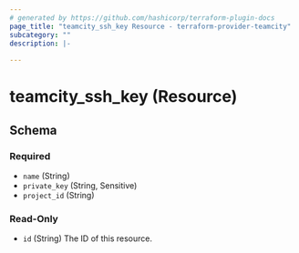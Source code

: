 ```yaml
---
# generated by https://github.com/hashicorp/terraform-plugin-docs
page_title: "teamcity_ssh_key Resource - terraform-provider-teamcity"
subcategory: ""
description: |-
  
---
```


# teamcity_ssh_key (Resource)





<!-- schema generated by tfplugindocs -->
## Schema

### Required

- `name` (String)
- `private_key` (String, Sensitive)
- `project_id` (String)

### Read-Only

- `id` (String) The ID of this resource.
